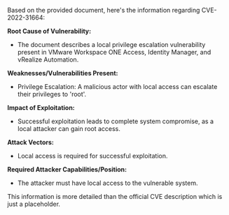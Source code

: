 Based on the provided document, here's the information regarding CVE-2022-31664:

**Root Cause of Vulnerability:**
- The document describes a local privilege escalation vulnerability present in VMware Workspace ONE Access, Identity Manager, and vRealize Automation.

**Weaknesses/Vulnerabilities Present:**
- Privilege Escalation: A malicious actor with local access can escalate their privileges to 'root'.

**Impact of Exploitation:**
-  Successful exploitation leads to complete system compromise, as a local attacker can gain root access.

**Attack Vectors:**
- Local access is required for successful exploitation.

**Required Attacker Capabilities/Position:**
- The attacker must have local access to the vulnerable system.

This information is more detailed than the official CVE description which is just a placeholder.
